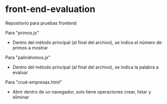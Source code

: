 # front-end-evaluation
Repostiorio para pruebas frontend


Para "primos.js"

- Dentro del método principal (al final del archivo), se indica el número de primos a mostrar

Para "palindromos.js"

- Dentro del método principal (al final del archivo), se indica la palabra a evaluar

Para "crud-empresas.html"

- Abrir dentro de un navegador, solo tiene operaciones crear, listar y eliminar

